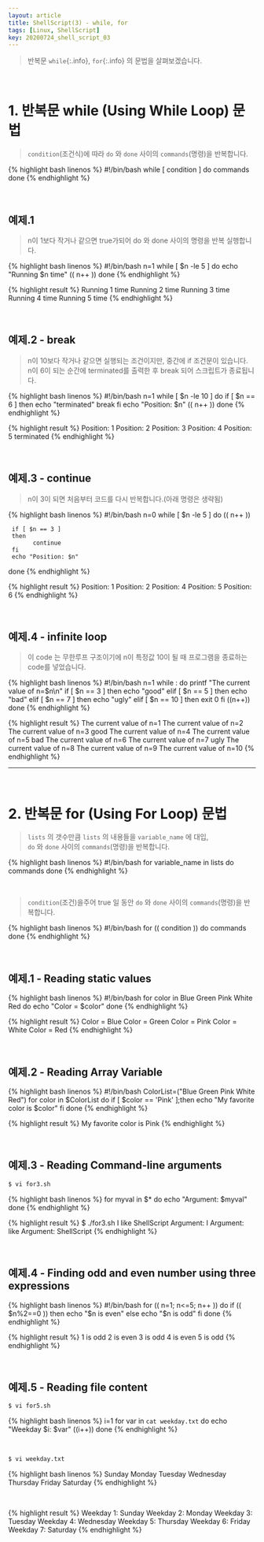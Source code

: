 ```yaml
---
layout: article
title: ShellScript(3) - while, for
tags: [Linux, ShellScript]
key: 20200724_shell_script_03
---
```


> 반복문  `while`{:.info}, `for`{:.info} 의 문법을 살펴보겠습니다.

<br>

# 1. 반복문 while (Using While Loop) 문법

> `condition`(조건식)에 따라 `do` 와 `done` 사이의 `commands`(명령)을 반복합니다.  

{% highlight bash linenos %}
#!/bin/bash
while [ condition ]
do
    commands
done
{% endhighlight %}

<br>

## 예제.1

> n이 1보다 작거나 같으면 true가되어 do 와 done 사이의 명령을 반복 실행합니다.

{% highlight bash linenos %}
#!/bin/bash
n=1
while [ $n -le 5 ]
do
      echo "Running $n time"
      (( n++ ))
done
{% endhighlight %}

{% highlight result %}
Running 1 time
Running 2 time
Running 3 time
Running 4 time
Running 5 time
{% endhighlight %}

<br>

## 예제.2 - break

>n이 10보다 작거나 같으면 실행되는 조건이지만, 중간에 if 조건문이 있습니다.  
>n이 6이 되는 순간에 terminated를 출력한 후 break 되어 스크립트가 종료됩니다.

{% highlight bash linenos %}
#!/bin/bash
n=1
while [ $n -le 10 ]
do
    if [ $n == 6 ]
    then
           echo "terminated"
           break
     fi
     echo "Position: $n"
     (( n++ ))
done
{% endhighlight %}

{% highlight result %}
Position: 1
Position: 2
Position: 3
Position: 4
Position: 5
terminated
{% endhighlight %}

<br>

## 예제.3 - continue

>n이 3이 되면 처음부터 코드를 다시 반복합니다.(아래 명령은 생략됨)

{% highlight bash linenos %}
#!/bin/bash
n=0
while [ $n -le 5 ]
do
     (( n++ ))

     if [ $n == 3 ]
     then
           continue
     fi
     echo "Position: $n"

done
{% endhighlight %}

{% highlight result %}
Position: 1
Position: 2
Position: 4
Position: 5
Position: 6
{% endhighlight %}

<br>

## 예제.4 - infinite loop

>이 code 는 무한루프 구조이기에 n이 특정값 10이 될 때 프로그램을 종료하는 code를 넣었습니다.

{% highlight bash linenos %}
#!/bin/bash
n=1
while :
do
         printf "The current value of n=$n\n"
         if [ $n == 3 ]
         then
                   echo "good"
         elif [ $n == 5 ]
         then
                  echo "bad"
         elif [ $n == 7 ]
         then
                  echo "ugly"
         elif [ $n == 10 ]
         then
                   exit 0
         fi
         ((n++))
done
{% endhighlight %}

{% highlight result %}
The current value of n=1
The current value of n=2
The current value of n=3
good
The current value of n=4
The current value of n=5
bad
The current value of n=6
The current value of n=7
ugly
The current value of n=8
The current value of n=9
The current value of n=10
{% endhighlight %}

---

<br>

# 2. 반복문 for (Using For Loop) 문법

> `lists` 의 갯수만큼 `lists` 의 내용들을 `variable_name` 에 대입,  
> `do` 와 `done` 사이의 `commands`(명령)을 반복합니다.

{% highlight bash linenos %}
#!/bin/bash
for variable_name in lists
do
commands
done
{% endhighlight %}

<br>

>`condition`(조건)을주어 true 일 동안 `do` 와 `done` 사이의 `commands`(명령)을 반복합니다.  

{% highlight bash linenos %}
#!/bin/bash
for (( condition ))
do
commands
done
{% endhighlight %}

<br>

## 예제.1 - Reading static values

{% highlight bash linenos %}
#!/bin/bash
for color in Blue Green Pink White Red
do
    echo "Color = $color"
done
{% endhighlight %}

{% highlight result %}
Color = Blue
Color = Green
Color = Pink
Color = White
Color = Red
{% endhighlight %}

<br>

## 예제.2 - Reading Array Variable

{% highlight bash linenos %}
#!/bin/bash
ColorList=("Blue Green Pink White Red")
for color in $ColorList
do
if [ $color == 'Pink' ];then
    echo "My favorite color is $color"
fi
done
{% endhighlight %}

{% highlight result %}
My favorite color is Pink
{% endhighlight %}

<br>

## 예제.3 - Reading Command-line arguments

```bash
$ vi for3.sh
```
{% highlight bash linenos %}
for myval in $*
do
    echo "Argument: $myval"
done
{% endhighlight %}

{% highlight result %}
$ ./for3.sh I like ShellScript
Argument: I
Argument: like
Argument: ShellScript
{% endhighlight %}

<br>

## 예제.4 - Finding odd and even number using three expressions

{% highlight bash linenos %}
#!/bin/bash
for (( n=1; n<=5; n++ ))
do
if (( $n%2==0 ))
then
    echo "$n is even"
else
    echo "$n is odd"
fi
done
{% endhighlight %}

{% highlight result %}
1 is odd
2 is even
3 is odd
4 is even
5 is odd
{% endhighlight %}

<br>

## 예제.5 - Reading file content

```bash
$ vi for5.sh
```
{% highlight bash linenos %}
i=1
for var in `cat weekday.txt`
do
    echo "Weekday $i: $var"
    ((i++))
done
{% endhighlight %}

<br>

```bash
$ vi weekday.txt
```
{% highlight bash linenos %}
Sunday
Monday
Tuesday
Wednesday
Thursday
Friday
Saturday
{% endhighlight %}

<br>

{% highlight result %}
Weekday 1: Sunday
Weekday 2: Monday
Weekday 3: Tuesday
Weekday 4: Wednesday
Weekday 5: Thursday
Weekday 6: Friday
Weekday 7: Saturday
{% endhighlight %}
